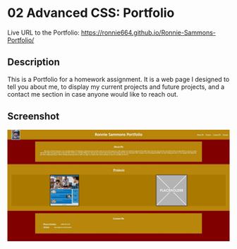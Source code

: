 # 02 Advanced CSS: Portfolio
Live URL to the Portfolio: https://ronnie664.github.io/Ronnie-Sammons-Portfolio/

## Description
This is a Portfolio for a homework assignment. It is a web page I designed to tell you about me, to display my current projects and future projects, and a contact me section in case anyone would like to reach out. 

## Screenshot

![](./assets/images/Capture.JPG)
